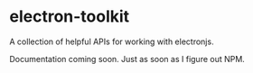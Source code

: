 # electron-toolkit
A collection of helpful APIs for working with electronjs.

Documentation coming soon. Just as soon as I figure out NPM.